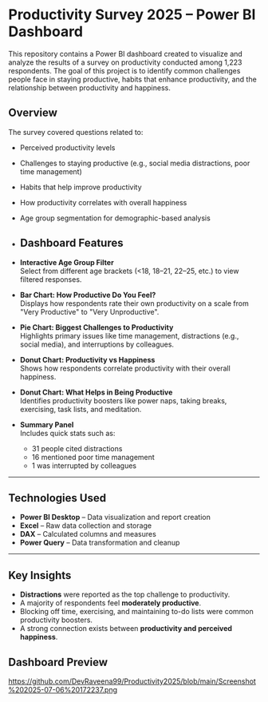 #  Productivity Survey 2025 – Power BI Dashboard

This repository contains a Power BI dashboard created to visualize and analyze the results of a survey on productivity conducted among 1,223 respondents. The goal of this project is to identify common challenges people face in staying productive, habits that enhance productivity, and the relationship between productivity and happiness.



##  Overview

The survey covered questions related to:
- Perceived productivity levels
- Challenges to staying productive (e.g., social media distractions, poor time management)
- Habits that help improve productivity
- How productivity correlates with overall happiness
- Age group segmentation for demographic-based analysis

- ## Dashboard Features

- **Interactive Age Group Filter**  
  Select from different age brackets (<18, 18–21, 22–25, etc.) to view filtered responses.

- **Bar Chart: How Productive Do You Feel?**  
  Displays how respondents rate their own productivity on a scale from "Very Productive" to "Very Unproductive".

- **Pie Chart: Biggest Challenges to Productivity**  
  Highlights primary issues like time management, distractions (e.g., social media), and interruptions by colleagues.

- **Donut Chart: Productivity vs Happiness**  
  Shows how respondents correlate productivity with their overall happiness.

- **Donut Chart: What Helps in Being Productive**  
  Identifies productivity boosters like power naps, taking breaks, exercising, task lists, and meditation.

- **Summary Panel**  
  Includes quick stats such as:
  - 31 people cited distractions
  - 16 mentioned poor time management
  - 1 was interrupted by colleagues

---

## Technologies Used

- **Power BI Desktop** – Data visualization and report creation  
- **Excel** – Raw data collection and storage  
- **DAX** – Calculated columns and measures  
- **Power Query** – Data transformation and cleanup

---

## Key Insights

- **Distractions** were reported as the top challenge to productivity.
- A majority of respondents feel **moderately productive**.
- Blocking off time, exercising, and maintaining to-do lists were common productivity boosters.
- A strong connection exists between **productivity and perceived happiness**.


## Dashboard Preview
https://github.com/DevRaveena99/Productivity2025/blob/main/Screenshot%202025-07-06%20172237.png


